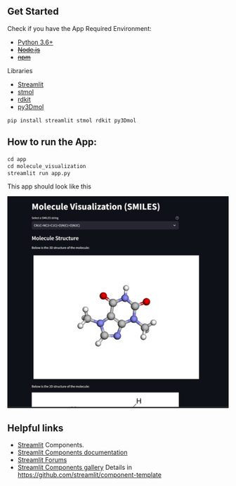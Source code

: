 
## Get Started

Check if you have the App Required Environment:

* [Python 3.6+](https://www.python.org/downloads/)
* ~~[Node.js](https://nodejs.org)~~
* ~~[npm](https://docs.npmjs.com/downloading-and-installing-node-js-and-npm)~~

Libraries

* [Streamlit](https://pypi.org/project/streamlit/)
* [stmol](https://pypi.org/project/stmol/)
* [rdkit](https://pypi.org/project/rdkit/)
* [py3Dmol](https://pypi.org/project/py3Dmol/)
  
```
pip install streamlit stmol rdkit py3Dmol
```

## How to run the App:

```
cd app
cd molecule_visualization
streamlit run app.py 
```

This app should look like this

![Screenshot](app/Image/Screenshot.png)


## Helpful links

* [Streamlit](https://streamlit.io) Components.
* [Streamlit Components documentation](https://docs.streamlit.io/library/components)
* [Streamlit Forums](https://discuss.streamlit.io/tag/custom-components)
* [Streamlit Components gallery](https://www.streamlit.io/components)
Details in https://github.com/streamlit/component-template

